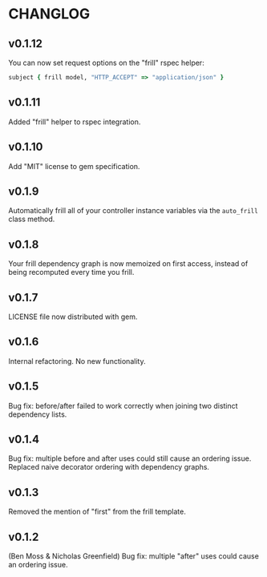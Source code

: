 # CHANGLOG

## v0.1.12

You can now set request options on the "frill" rspec helper:

```ruby
subject { frill model, "HTTP_ACCEPT" => "application/json" }
```

## v0.1.11

Added "frill" helper to rspec integration.

## v0.1.10

Add "MIT" license to gem specification.

## v0.1.9

Automatically frill all of your controller instance variables via the
`auto_frill` class method.

## v0.1.8

Your frill dependency graph is now memoized on first access, instead of being recomputed
every time you frill.

## v0.1.7

LICENSE file now distributed with gem.

## v0.1.6

Internal refactoring. No new functionality. 

## v0.1.5

Bug fix: before/after failed to work correctly when joining two distinct
dependency lists.

## v0.1.4

Bug fix: multiple before and after uses could still cause an ordering issue.
Replaced naive decorator ordering with dependency graphs.

## v0.1.3

Removed the mention of "first" from the frill template.


## v0.1.2

(Ben Moss & Nicholas Greenfield)
Bug fix: multiple "after" uses could cause an ordering issue. 
